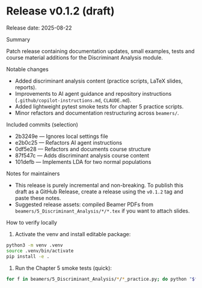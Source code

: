 # Release v0.1.2 (draft)

Release date: 2025-08-22

Summary

Patch release containing documentation updates, small examples, tests and course material additions for the Discriminant Analysis module.

Notable changes

- Added discriminant analysis content (practice scripts, LaTeX slides, reports).
- Improvements to AI agent guidance and repository instructions (`.github/copilot-instructions.md`, `CLAUDE.md`).
- Added lightweight pytest smoke tests for chapter 5 practice scripts.
- Minor refactors and documentation restructuring across `beamers/`.

Included commits (selection)

- 2b3249e — Ignores local settings file
- e2b0c25 — Refactors AI agent instructions
- 0df5e28 — Refactors and documents course structure
- 87f547c — Adds discriminant analysis course content
- 101defb — Implements LDA for two normal populations

Notes for maintainers

- This release is purely incremental and non-breaking. To publish this draft as a GitHub Release, create a release using the `v0.1.2` tag and paste these notes.
- Suggested release assets: compiled Beamer PDFs from `beamers/5_Discriminant_Analysis/*/*.tex` if you want to attach slides.

How to verify locally

1. Activate the venv and install editable package:

```bash
python3 -m venv .venv
source .venv/bin/activate
pip install -e .
```

1. Run the Chapter 5 smoke tests (quick):

```bash
for f in beamers/5_Discriminant_Analysis/*/*_practice.py; do python "$f" || break; done
```
